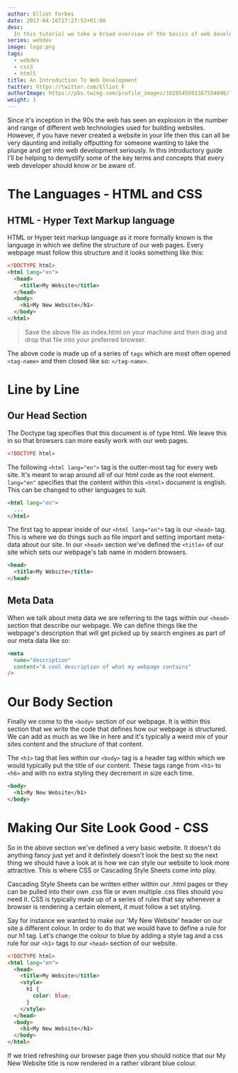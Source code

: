 ```yaml
---
author: Elliot Forbes
date: 2017-04-16T17:27:53+01:00
desc:
  In this tutorial we take a broad overview of the basics of web development.
series: webdev
image: logo.png
tags:
  - webdev
  - css3
  - html5
title: An Introduction To Web Development
twitter: https://twitter.com/Elliot_F
authorImage: https://pbs.twimg.com/profile_images/1028545501367554048/lzr43cQv_400x400.jpg
weight: 1
---
```


Since it's inception in the 90s the web has seen an explosion in the number and
range of different web technologies used for building websites. However, if you
have never created a website in your life then this can all be very daunting and
initially offputting for someone wanting to take the plunge and get into web
development seriously. In this introductory guide I'll be helping to demystify
some of the key terms and concepts that every web developer should know or be
aware of.

# The Languages - HTML and CSS

## HTML - Hyper Text Markup language

HTML or Hyper text markup language as it more formally known is the language in
which we define the structure of our web pages. Every webpage must follow this
structure and it looks something like this:

```html
<!DOCTYPE html>
<html lang="en">
  <head>
    <title>My Website</title>
  </head>
  <body>
    <h1>My New Website</h1>
  </body>
</html>
```

> Save the above file as index.html on your machine and then drag and drop that
> file into your preferred browser.

The above code is made up of a series of `tags` which are most often opened
`<tag-name>` and then closed like so: `</tag-name>`.

# Line by Line

## Our Head Section

The Doctype tag specifies that this document is of type html. We leave this in
so that browsers can more easily work with our web pages.

```html
<!DOCTYPE html>
```

The following `<html lang="en">` tag is the outter-most tag for every web site.
It's meant to wrap around all of our html code as the root element. `lang="en"`
specifies that the content within this `<html>` document is english. This can be
changed to other languages to suit.

```html
<html lang="en">
  ...
</html>
```

The first tag to appear inside of our `<html lang="en">` tag is our `<head>`
tag. This is where we do things such as file import and setting important
meta-data about our site. In our `<head>` section we've defined the `<title>` of
our site which sets our webpage's tab name in modern browsers.

```html
<head>
  <title>My Website</title>
</head>
```

## Meta Data

When we talk about meta data we are referring to the tags within our `<head>`
section that describe our webpage. We can define things like the webpage's
description that will get picked up by search engines as part of our meta data
like so:

```html
<meta
  name="description"
  content="A cool description of what my webpage contains"
/>
```

# Our Body Section

Finally we come to the `<body>` section of our webpage. It is within this
section that we write the code that defines how our webpage is structured. We
can add as much as we like in here and it's typically a weird mix of your sites
content and the structure of that content.

The `<h1>` tag that lies within our `<body>` tag is a header tag within which we
would typically put the title of our content. These tags range from `<h1>` to
`<h6>` and with no extra styling they decrement in size each time.

```html
<body>
  <h1>My New Website</h1>
</body>
```

# Making Our Site Look Good - CSS

So in the above section we've defined a very basic website. It doesn't do
anything fancy just yet and it definitely doesn't look the best so the next
thing we should have a look at is how we can style our website to look more
attractive. This is where CSS or Cascading Style Sheets come into play.

Cascading Style Sheets can be written either within our .html pages or they can
be pulled into their own .css file or even multiple .css files should you need
it. CSS is typically made up of a series of rules that say whenever a browser is
rendering a certain element, it must follow a set styling.

Say for instance we wanted to make our 'My New Website' header on our site a
different colour. In order to do that we would have to define a rule for our h1
tag. Let's change the colour to blue by adding a style tag and a css rule for
our `<h1>` tags to our `<head>` section of our website.

```html
<!DOCTYPE html>
<html lang="en">
  <head>
    <title>My Website</title>
    <style>
      h1 {
        color: blue;
      }
    </style>
  </head>
  <body>
    <h1>My New Website</h1>
  </body>
</html>
```

If we tried refreshing our browser page then you should notice that our My New
Website title is now rendered in a rather vibrant blue colour.
